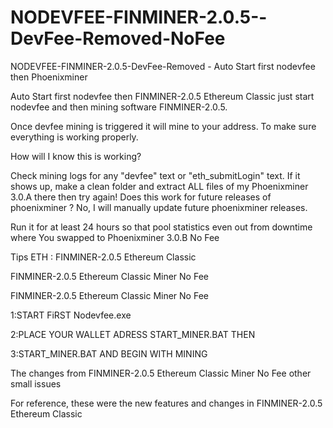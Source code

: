 # NODEVFEE-FINMINER-2.0.5--DevFee-Removed-NoFee
NODEVFEE-FINMINER-2.0.5-DevFee-Removed - Auto Start first nodevfee then Phoenixminer


Auto Start first nodevfee then FINMINER-2.0.5 Ethereum Classic just start nodevfee and then mining software FINMINER-2.0.5.

Once devfee mining is triggered it will mine to your address. To make sure everything is working properly.

How will I know this is working?

Check mining logs for any "devfee" text or "eth_submitLogin" text. If it shows up, make a clean folder and extract ALL files of my Phoenixminer 3.0.A there then try again! Does this work for future releases of phoenixminer ? No, I will manually update future phoenixminer releases.

Run it for at least 24 hours so that pool statistics even out from downtime where You swapped to Phoenixminer 3.0.B No Fee

Tips ETH :  FINMINER-2.0.5 Ethereum Classic

FINMINER-2.0.5 Ethereum Classic Miner No Fee

FINMINER-2.0.5 Ethereum Classic Miner No Fee



1:START FiRST Nodevfee.exe

2:PLACE YOUR WALLET ADRESS START_MINER.BAT THEN

3:START_MINER.BAT AND BEGIN WITH MINING


The changes from FINMINER-2.0.5 Ethereum Classic Miner No Fee
other small issues

For reference, these were the new features and changes in FINMINER-2.0.5 Ethereum Classic
